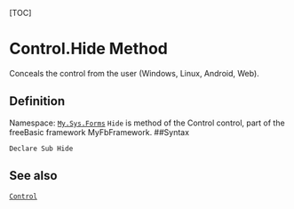 [TOC]
# Control.Hide Method
Conceals the control from the user (Windows, Linux, Android, Web).
## Definition
Namespace: [`My.Sys.Forms`](My.Sys.Forms.md)
`Hide` is method of the Control control, part of the freeBasic framework MyFbFramework.
##Syntax
```freeBasic
Declare Sub Hide
```

## See also
[`Control`](Control.md)
